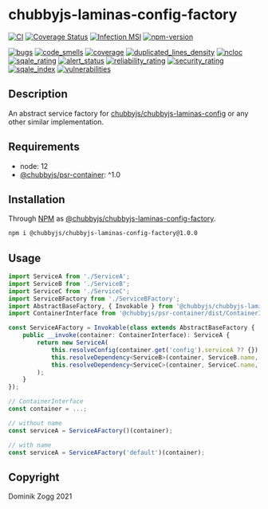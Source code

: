 # chubbyjs-laminas-config-factory

[![CI](https://github.com/chubbyjs/chubbyjs-laminas-config-factory/workflows/CI/badge.svg?branch=master)](https://github.com/chubbyjs/chubbyjs-laminas-config-factory/actions?query=workflow%3ACI)
[![Coverage Status](https://coveralls.io/repos/github/chubbyjs/chubbyjs-laminas-config-factory/badge.svg?branch=master)](https://coveralls.io/github/chubbyjs/chubbyjs-laminas-config-factory?branch=master)
[![Infection MSI](https://badge.stryker-mutator.io/github.com/chubbyjs/chubbyjs-laminas-config-factory/master)](https://dashboard.stryker-mutator.io/reports/github.com/chubbyjs/chubbyjs-laminas-config-factory/master)
[![npm-version](https://img.shields.io/npm/v/@chubbyjs/chubbyjs-laminas-config-factory.svg)](https://www.npmjs.com/package/@chubbyjs/chubbyjs-laminas-config-factory)

[![bugs](https://sonarcloud.io/api/project_badges/measure?project=chubbyjs_chubbyjs-laminas-config-factory&metric=bugs)](https://sonarcloud.io/dashboard?id=chubbyjs_chubbyjs-laminas-config-factory)
[![code_smells](https://sonarcloud.io/api/project_badges/measure?project=chubbyjs_chubbyjs-laminas-config-factory&metric=code_smells)](https://sonarcloud.io/dashboard?id=chubbyjs_chubbyjs-laminas-config-factory)
[![coverage](https://sonarcloud.io/api/project_badges/measure?project=chubbyjs_chubbyjs-laminas-config-factory&metric=coverage)](https://sonarcloud.io/dashboard?id=chubbyjs_chubbyjs-laminas-config-factory)
[![duplicated_lines_density](https://sonarcloud.io/api/project_badges/measure?project=chubbyjs_chubbyjs-laminas-config-factory&metric=duplicated_lines_density)](https://sonarcloud.io/dashboard?id=chubbyjs_chubbyjs-laminas-config-factory)
[![ncloc](https://sonarcloud.io/api/project_badges/measure?project=chubbyjs_chubbyjs-laminas-config-factory&metric=ncloc)](https://sonarcloud.io/dashboard?id=chubbyjs_chubbyjs-laminas-config-factory)
[![sqale_rating](https://sonarcloud.io/api/project_badges/measure?project=chubbyjs_chubbyjs-laminas-config-factory&metric=sqale_rating)](https://sonarcloud.io/dashboard?id=chubbyjs_chubbyjs-laminas-config-factory)
[![alert_status](https://sonarcloud.io/api/project_badges/measure?project=chubbyjs_chubbyjs-laminas-config-factory&metric=alert_status)](https://sonarcloud.io/dashboard?id=chubbyjs_chubbyjs-laminas-config-factory)
[![reliability_rating](https://sonarcloud.io/api/project_badges/measure?project=chubbyjs_chubbyjs-laminas-config-factory&metric=reliability_rating)](https://sonarcloud.io/dashboard?id=chubbyjs_chubbyjs-laminas-config-factory)
[![security_rating](https://sonarcloud.io/api/project_badges/measure?project=chubbyjs_chubbyjs-laminas-config-factory&metric=security_rating)](https://sonarcloud.io/dashboard?id=chubbyjs_chubbyjs-laminas-config-factory)
[![sqale_index](https://sonarcloud.io/api/project_badges/measure?project=chubbyjs_chubbyjs-laminas-config-factory&metric=sqale_index)](https://sonarcloud.io/dashboard?id=chubbyjs_chubbyjs-laminas-config-factory)
[![vulnerabilities](https://sonarcloud.io/api/project_badges/measure?project=chubbyjs_chubbyjs-laminas-config-factory&metric=vulnerabilities)](https://sonarcloud.io/dashboard?id=chubbyjs_chubbyjs-laminas-config-factory)

## Description

An abstract service factory for [chubbyjs/chubbyjs-laminas-config][2] or any other similar implementation.

## Requirements

 * node: 12
 * [@chubbyjs/psr-container][3]: ^1.0

## Installation

Through [NPM](https://www.npmjs.com) as [@chubbyjs/chubbyjs-laminas-config-factory][1].

```sh
npm i @chubbyjs/chubbyjs-laminas-config-factory@1.0.0
```

## Usage

```ts
import ServiceA from './ServiceA';
import ServiceB from './ServiceB';
import ServiceC from './ServiceC';
import ServiceBFactory from './ServiceBFactory';
import AbstractBaseFactory, { Invokable } from '@chubbyjs/chubbyjs-laminas-config-factory/dist/BaseFactory';
import ContainerInterface from '@chubbyjs/psr-container/dist/ContainerInterface';

const ServiceAFactory = Invokable(class extends AbstractBaseFactory {
    public __invoke(container: ContainerInterface): ServiceA {
        return new ServiceA(
            this.resolveConfig(container.get('config').serviceA ?? {}),
            this.resolveDependency<ServiceB>(container, ServiceB.name,  ServiceBFactory),
            this.resolveDependency<ServiceC>(container, ServiceC.name,  ServiceCFactory),
        );
    }
});

// ContainerInterface
const container = ...;

// without name
const serviceA = ServiceAFactory()(container);

// with name
const serviceA = ServiceAFactory('default')(container);
```

## Copyright

Dominik Zogg 2021

[1]: https://www.npmjs.com/package/@chubbyjs/chubbyjs-laminas-config-factory
[2]: https://www.npmjs.com/package/@chubbyjs/chubbyjs/chubbyjs-laminas-config
[3]: https://www.npmjs.com/package/@chubbyjs/psr-container
